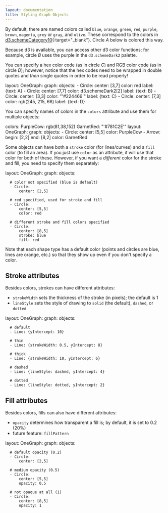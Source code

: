 ```yaml
---
layout: documentation
title: Styling Graph Objects
---
```


By default, there are named colors called `blue`, `orange`, `green`, `red`, `purple`, `brown`, `magenta`, `grey` or `gray`, and `olive`. These correspond to the colors in [d3.schemeCategory10](https://github.com/d3/d3-scale-chromatic#schemeCategory10){:target="_blank"}. Circle _A_ below is colored this way.

Because d3 is available, you can access other d3 color functions; for example, circle _B_ uses the purple in the `d3.schemeDark2` palette.

You can specify a hex color code (as in circle _C_) and RGB color code (as in circle _D_); however, notice that the hex codes need to be wrapped in double quotes and _then_ single quotes in order to be read properly!
  
<div width="500" height="416" class="codePreview">

layout:
  OneGraph:
    graph:
      objects:
      - Circle:
          center: [3,7]
          color: red
          label: {text: A}
      - Circle:
          center: [7,7]
          color: d3.schemeDark2[2]
          label: {text: B}
      - Circle:
          center: [3,3]
          color: "'#224466'"
          label: {text: C}
      - Circle:
          center: [7,3]
          color: rgb(245, 215, 66)
          label: {text: D}
         

</div>

You can specify names of colors in the `colors` attribute and use them for multiple objects:

<div width="500" height="410" class="codePreview">

colors:
  PurpleCow: rgb(81,38,152)
  GarnetRed: "'#781C2E'"
layout:
  OneGraph:
    graph:
      objects:
      - Circle:
          center: [5,5]
          color: PurpleCow
      - Arrow:
          begin: [2,2]
          end: [8,2]
          color: GarnetRed
         

</div>

Some objects can have both a `stroke` color (for lines/curves) and a `fill` color (to fill an area). If you just use `color` as an attribute, it will use that color for both of these. However, if you want a _different_ color for the stroke and fill, you need to specify them separately:

<div width="500" height="410" class="codePreview">

layout:
  OneGraph:
    graph:
      objects:
      
      # color not specified (blue is default)
      - Circle:
          center: [2,5]
          
      # red specified, used for stroke and fill
      - Circle:
          center: [5,5]
          color: red
          
      # different stroke and fill colors specified
      - Circle:
          center: [8,5]
          stroke: blue
          fill: red        

</div>

Note that each shape type has a default color (points and circles are blue, lines are orange, etc.) so that they show up even if you don't specify a color.

## Stroke attributes

Besides colors, strokes can have different attributes:
* `strokeWidth` sets the thickness of the stroke (in pixels); the default is 1
* `lineStyle` sets the style of drawing to `solid` (the default), `dashed`, or `dotted`

<div width="500" height="410" class="codePreview">

layout:
  OneGraph:
    graph:
      objects:
      
      # default
      - Line: {yIntercept: 10}
          
      # thin
      - Line: {strokeWidth: 0.5, yIntercept: 8}
          
      # thick
      - Line: {strokeWidth: 10, yIntercept: 6}
          
      # dashed
      - Line: {lineStyle: dashed, yIntercept: 4}
          
      # dotted
      - Line: {lineStyle: dotted, yIntercept: 2}

</div>

## Fill attributes

Besides colors, fills can also have different attributes:
* `opacity` determines how transparent a fill is; by default, it is set to 0.2 (20%)
* future feature: `fillPattern`

<div width="500" height="416" class="codePreview">

layout:
  OneGraph:
    graph:
      objects:
      
      # default opacity (0.2)
      - Circle:
          center: [2,5]
          
      # medium opacity (0.5)
      - Circle:
          center: [5,5]
          opacity: 0.5
          
      # not opaque at all (1)   
      - Circle:
          center: [8,5]
          opacity: 1        

</div>